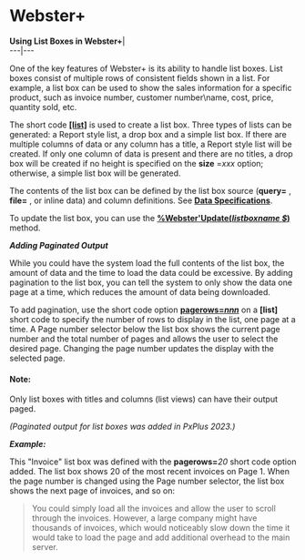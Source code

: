 # Webster+

**Using List Boxes in Webster+**|   
---|---  
  
One of the key features of Webster+ is its ability to handle list boxes. List boxes consist of multiple rows of consistent fields shown in a list. For example, a list box can be used to show the sales information for a specific product, such as invoice number, customer number\name, cost, price, quantity sold, etc.

The short code **[[list]](Short%20Codes.htm#list)** is used to create a list box. Three types of lists can be generated: a Report style list, a drop box and a simple list box. If there are multiple columns of data or any column has a title, a Report style list will be created. If only one column of data is present and there are no titles, a drop box will be created if no height is specified on the **size** =_xxx_ option; otherwise, a simple list box will be generated.

The contents of the list box can be defined by the list box source (**query=** , **file=** , or inline data) and column definitions. See **[Data Specifications](Short%20Codes.htm#data_spec)**.

To update the list box, you can use the **[%Webster'Update(_listboxname_ _$_)](Webster%20Object%20Methods.htm#update_listbox)** method.

**_Adding Paginated Output_**

While you could have the system load the full contents of the list box, the amount of data and the time to load the data could be excessive. By adding pagination to the list box, you can tell the system to only show the data one page at a time, which reduces the amount of data being downloaded.

To add pagination, use the short code option **[pagerows=_nnn_](Short%20Code%20Options.htm#pagerows)** on a **[list]** short code to specify the number of rows to display in the list, one page at a time. A Page number selector below the list box shows the current page number and the total number of pages and allows the user to select the desired page. Changing the page number updates the display with the selected page.

#### **Note:**  
Only list boxes with titles and columns (list views) can have their output paged.

_(Paginated output for list boxes was added in PxPlus 2023.)_

**_Example:_**

This "Invoice" list box was defined with the **pagerows=**_20_ short code option added. The list box shows 20 of the most recent invoices on Page 1. When the page number is changed using the Page number selector, the list box shows the next page of invoices, and so on:

> You could simply load all the invoices and allow the user to scroll through the invoices. However, a large company might have thousands of invoices, which would noticeably slow down the time it would take to load the page and add additional overhead to the main server.
